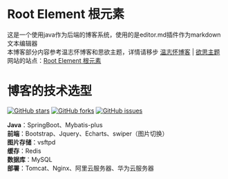 # Root Element 根元素
这是一个使用java作为后端的博客系统，使用的是editor.md插件作为markdown文本编辑器<br>
本博客部分内容参考温志怀博客和思欲主题，详情请移步  [温志怀博客](http://www.wenzhihuai.com) | [欲思主题](https://yusi123.com/)<br>
网站的站点：[Root Element 根元素](https://www.ljtnono.cn/re)<br>

# 博客的技术选型
[![GitHub stars](https://img.shields.io/github/stars/ljtnono/re.svg)](https://github.com/ljtnono/re/stargazers)
[![GitHub forks](https://img.shields.io/github/forks/ljtnono/re.svg)](https://github.com/ljtnono/re/network)
[![GitHub issues](https://img.shields.io/github/issues/ljtnono/re.svg)](https://github.com/ljtnono/re/issues)


**Java**：SpringBoot、Mybatis-plus    <br>
**前端**：Bootstrap、Jquery、Echarts、swiper（图片切换）    <br>
**图片存储**：vsftpd     <br>
**缓存**：Redis    <br>
**数据库**：MySQL   <br>
**部署**：Tomcat、Nginx、阿里云服务器、华为云服务器   <br>

